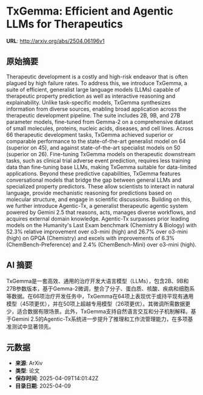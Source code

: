 # TxGemma: Efficient and Agentic LLMs for Therapeutics

**URL**: http://arxiv.org/abs/2504.06196v1

## 原始摘要

Therapeutic development is a costly and high-risk endeavor that is often
plagued by high failure rates. To address this, we introduce TxGemma, a suite
of efficient, generalist large language models (LLMs) capable of therapeutic
property prediction as well as interactive reasoning and explainability. Unlike
task-specific models, TxGemma synthesizes information from diverse sources,
enabling broad application across the therapeutic development pipeline. The
suite includes 2B, 9B, and 27B parameter models, fine-tuned from Gemma-2 on a
comprehensive dataset of small molecules, proteins, nucleic acids, diseases,
and cell lines. Across 66 therapeutic development tasks, TxGemma achieved
superior or comparable performance to the state-of-the-art generalist model on
64 (superior on 45), and against state-of-the-art specialist models on 50
(superior on 26). Fine-tuning TxGemma models on therapeutic downstream tasks,
such as clinical trial adverse event prediction, requires less training data
than fine-tuning base LLMs, making TxGemma suitable for data-limited
applications. Beyond these predictive capabilities, TxGemma features
conversational models that bridge the gap between general LLMs and specialized
property predictors. These allow scientists to interact in natural language,
provide mechanistic reasoning for predictions based on molecular structure, and
engage in scientific discussions. Building on this, we further introduce
Agentic-Tx, a generalist therapeutic agentic system powered by Gemini 2.5 that
reasons, acts, manages diverse workflows, and acquires external domain
knowledge. Agentic-Tx surpasses prior leading models on the Humanity's Last
Exam benchmark (Chemistry &amp; Biology) with 52.3% relative improvement over
o3-mini (high) and 26.7% over o3-mini (high) on GPQA (Chemistry) and excels
with improvements of 6.3% (ChemBench-Preference) and 2.4% (ChemBench-Mini) over
o3-mini (high).


## AI 摘要

TxGemma是一套高效、通用的治疗开发大语言模型（LLMs），包含2B、9B和27B参数版本，基于Gemma-2微调，整合了分子、蛋白质、核酸、疾病和细胞系等数据。在66项治疗开发任务中，TxGemma在64项上表现优于或持平现有通用模型（45项更优），并在50项上超越专用模型（26项更优）。其微调所需数据更少，适合数据有限场景。此外，TxGemma支持自然语言交互和分子机制解释。基于Gemini 2.5的Agentic-Tx系统进一步提升了推理和工作流管理能力，在多项基准测试中显著领先。

## 元数据

- **来源**: ArXiv
- **类型**: 论文
- **保存时间**: 2025-04-09T14:01:42Z
- **目录日期**: 2025-04-09
